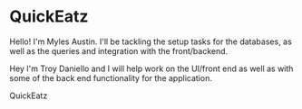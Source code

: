 # QuickEatz

Hello! I'm Myles Austin. I'll be tackling the setup tasks for the databases, as well as the queries and integration with the front/backend.

Hey I'm Troy Daniello and I will help work on the UI/front end as well as with some of the back end functionality for the application.
 
QuickEatz
